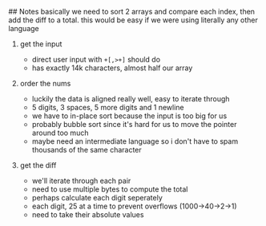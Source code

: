## Notes
basically we need to sort 2 arrays and compare each index, then add the diff to a total.
this would be easy if we were using literally any other language

1) get the input
    - direct user input with `+[,>+]` should do
    - has exactly 14k characters, almost half our array

2) order the nums
    - luckily the data is aligned really well, easy to iterate through
    - 5 digits, 3 spaces, 5 more digits and 1 newline
    - we have to in-place sort because the input is too big for us
    - probably bubble sort since it's hard for us to move the pointer around too much
    - maybe need an intermediate language so i don't have to spam thousands of the same character

3) get the diff
    - we'll iterate through each pair
    - need to use multiple bytes to compute the total
    - perhaps calculate each digit seperately
    - each digit, 25 at a time to prevent overflows (1000->40->2->1)
    - need to take their absolute values